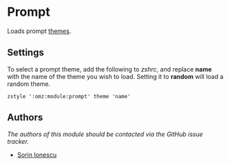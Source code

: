 Prompt
======

Loads prompt [themes][1].

Settings
--------

To select a prompt theme, add the following to *zshrc*, and replace **name** with the
name of the theme you wish to load. Setting it to **random** will load a random
theme.

    zstyle ':omz:module:prompt' theme 'name'

Authors
-------

*The authors of this module should be contacted via the GitHub issue tracker.*

 - [Sorin Ionescu](/sorin-ionescu)

[1]: http://zsh.sourceforge.net/Doc/Release/User-Contributions.html#Prompt-Themes


